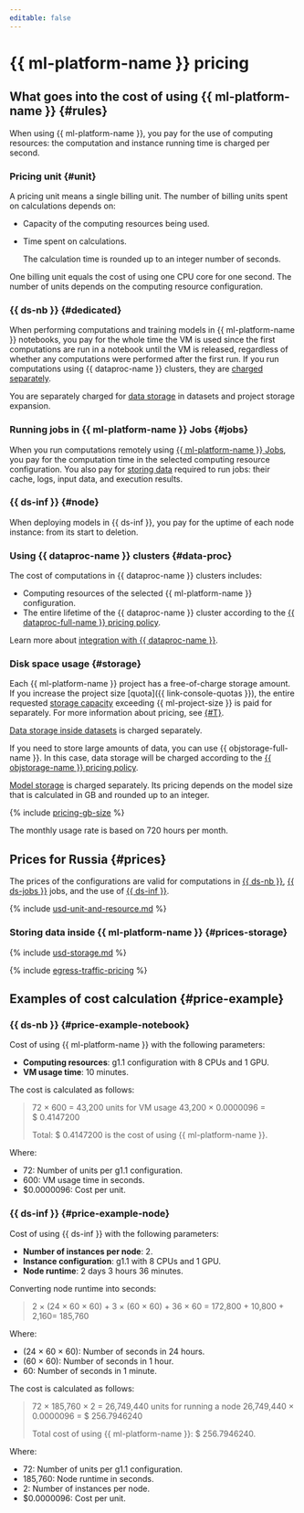 ```yaml
---
editable: false
---
```


# {{ ml-platform-name }} pricing



## What goes into the cost of using {{ ml-platform-name }} {#rules}

When using {{ ml-platform-name }}, you pay for the use of computing resources: the computation and instance running time is charged per second.

### Pricing unit {#unit}

A pricing unit means a single billing unit. The number of billing units spent on calculations depends on:
* Capacity of the computing resources being used.
* Time spent on calculations.

   The calculation time is rounded up to an integer number of seconds.

One billing unit equals the cost of using one CPU core for one second. The number of units depends on the computing resource configuration.

### {{ ds-nb }} {#dedicated}

When performing computations and training models in {{ ml-platform-name }} notebooks, you pay for the whole time the VM is used since the first computations are run in a notebook until the VM is released, regardless of whether any computations were performed after the first run. If you run computations using {{ dataproc-name }} clusters, they are [charged separately](#data-proc).

You are separately charged for [data storage](#storage) in datasets and project storage expansion.

### Running jobs in {{ ml-platform-name }} Jobs {#jobs}

When you run computations remotely using [{{ ml-platform-name }} Jobs](concepts/jobs/index.md), you pay for the computation time in the selected computing resource configuration. You also pay for [storing data](#prices-storage) required to run jobs: their cache, logs, input data, and execution results.

### {{ ds-inf }} {#node}

When deploying models in {{ ds-inf }}, you pay for the uptime of each node instance: from its start to deletion.

### Using {{ dataproc-name }} clusters {#data-proc}

The cost of computations in {{ dataproc-name }} clusters includes:
* Computing resources of the selected {{ ml-platform-name }} configuration.
* The entire lifetime of the {{ dataproc-name }} cluster according to the [{{ dataproc-full-name }} pricing policy](../data-proc/pricing.md).

Learn more about [integration with {{ dataproc-name }}](concepts/data-proc.md).

### Disk space usage {#storage}

Each {{ ml-platform-name }} project has a free-of-charge storage amount. If you increase the project size [quota]({{ link-console-quotas }}), the entire requested [storage capacity](#prices-storage) exceeding {{ ml-project-size }} is paid for separately. For more information about pricing, see [{#T}](concepts/limits.md).

[Data storage inside datasets](#prices-storage) is charged separately.

If you need to store large amounts of data, you can use {{ objstorage-full-name }}. In this case, data storage will be charged according to the [{{ objstorage-name }} pricing policy](../storage/pricing.md).

[Model storage](#prices-storage) is charged separately. Its pricing depends on the model size that is calculated in GB and rounded up to an integer.

{% include [pricing-gb-size](../_includes/pricing-gb-size.md) %}

The monthly usage rate is based on 720 hours per month.

## Prices for Russia {#prices}


The prices of the configurations are valid for computations in [{{ ds-nb }}](concepts/project.md#mode), [{{ ds-jobs }}](concepts/jobs/index.md) jobs, and the use of [{{ ds-inf }}](../datasphere/concepts/deploy/index.md).



{% include [usd-unit-and-resource.md](../_pricing/datasphere/usd-unit-and-resource.md) %}


### Storing data inside {{ ml-platform-name }} {#prices-storage}



{% include [usd-storage.md](../_pricing/datasphere/usd-storage.md) %}


{% include [egress-traffic-pricing](../_includes/egress-traffic-pricing.md) %}

## Examples of cost calculation {#price-example}

### {{ ds-nb }} {#price-example-notebook}

Cost of using {{ ml-platform-name }} with the following parameters:

* **Computing resources**: g1.1 configuration with 8 CPUs and 1 GPU.
* **VM usage time**: 10 minutes.

The cost is calculated as follows:



> 72 × 600 = 43,200 units for VM usage
> 43,200 × 0.0000096 = $&nbsp;0.4147200
>
> Total: $&nbsp;0.4147200 is the cost of using {{ ml-platform-name }}.

Where:

* 72: Number of units per g1.1 configuration.
* 600: VM usage time in seconds.
* $0.0000096: Cost per unit.


### {{ ds-inf }} {#price-example-node}

Cost of using {{ ds-inf }} with the following parameters:

* **Number of instances per node**: 2.
* **Instance configuration**: g1.1 with 8 CPUs and 1 GPU.
* **Node runtime**: 2 days 3 hours 36 minutes.

Converting node runtime into seconds:

> 2 × (24 × 60 × 60) + 3 × (60 × 60) + 36 × 60 = 172,800 + 10,800 + 2,160= 185,760

Where:
* (24 × 60 × 60): Number of seconds in 24 hours.
* (60 × 60): Number of seconds in 1 hour.
* 60: Number of seconds in 1 minute.

The cost is calculated as follows:



> 72 × 185,760 × 2 = 26,749,440 units for running a node
> 26,749,440 × 0.0000096 = $&nbsp;256.7946240
>
> Total cost of using {{ ml-platform-name }}: $&nbsp;256.7946240.

Where:

* 72: Number of units per g1.1 configuration.
* 185,760: Node runtime in seconds.
* 2: Number of instances per node.
* $0.0000096: Cost per unit.

